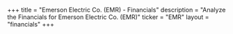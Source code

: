 +++
title = "Emerson Electric Co. (EMR) - Financials"
description = "Analyze the Financials for Emerson Electric Co. (EMR)"
ticker = "EMR"
layout = "financials"
+++

